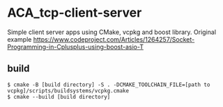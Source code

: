 # ACA_tcp-client-server
Simple client server apps using CMake, vcpkg and boost library. Original example https://www.codeproject.com/Articles/1264257/Socket-Programming-in-Cplusplus-using-boost-asio-T

## build
```
$ cmake -B [build directory] -S . -DCMAKE_TOOLCHAIN_FILE=[path to vcpkg]/scripts/buildsystems/vcpkg.cmake
$ cmake --build [build directory]
```
